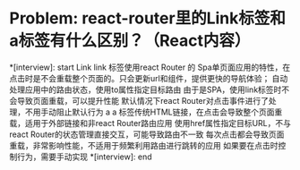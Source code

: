 # Problem: react-router里的Link标签和a标签有什么区别？（React内容）

*[interview]: start
    Link 
      link 标签使用react Router 的 Spa单页面应用的特性，在点击时是不会重载整个页面的。只会更新url和组件，提供更快的导航体验；
      自动处理应用中的路由状态，使用to属性指定目标路由
      由于是SPA，使用link标签时不会导致页面重载，可以提升性能
      默认情况下react Router对点击事件进行了处理，不用手动阻止默认行为
    a
      a 标签传统HTML链接，在点击会导致整个页面重载，适用于外部链接和非react Router路由应用
      使用href属性指定目标URL，不与react Router的状态管理直接交互，可能导致路由不一致
      每次点击都会导致页面重载，非常影响性能，不适用于频繁利用路由进行跳转的应用
      如果要在点击时控制行为，需要手动实现
*[interview]: end
